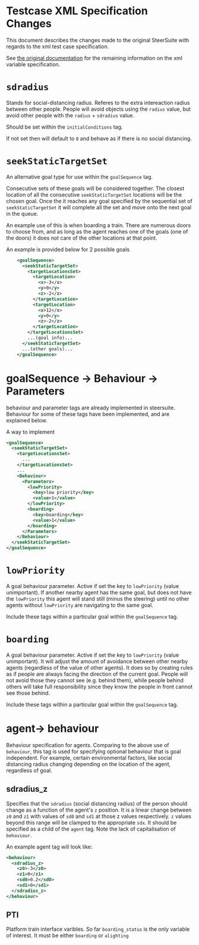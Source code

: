 # Testcase XML Specification Changes 

This document describes the changes made to the original SteerSuite with regards to the xml test case specification. 

See [the original documentation]() for the remaining information on the xml variable specification.

<!-- # `radius` 

Still referes to the physical dimensions of the person. People should never be within this distance from other items within the simulation, else they have collided. -->

# `sdradius`

Stands for social-distancing radius. Referes to the extra intereaction radius between other people. People will avoid objects using the `radius` value, but avoid other people with the `radius` + `sdradius` value. 

Should be set within the `initialConditions` tag.

If not set then will default to `0` and behave as if there is no social distancing.

# `seekStaticTargetSet`

An alternative goal type for use within the `goalSequence` tag. 

Consecutive sets of these goals will be considered together. The closest location of all the consecutive `seekStaticTargetSet` locations will be the chosen goal. Once the it reaches any goal specified by the sequential set of `seekStaticTargetSet` it will complete all the set and move onto the next goal in the queue.

An example use of this is when boarding a train. There are numerous doors to choose from, and as long as the agent reaches one of the goals (one of the doors) it does not care of the other locations at that point.

An example is provided below for 2 possible goals

```xml
    <goalSequence>
      <seekStaticTargetSet>
        <targetLocationsSet>
          <targetLocation>
            <x>-3</x>
            <y>0</y>
            <z>-2</z>
          </targetLocation>
          <targetLocation>
            <x>12</x>
            <y>0</y>
            <z>-2</z>
          </targetLocation>
        </targetLocationsSet>
        ...(goal info)...
      </seekStaticTargetSet>
      ...(other goals)...
    </goalSequence>
```

# goalSequence -> Behaviour -> Parameters

behaviour and parameter tags are already implemented in steersuite. Behaviour for some of these tags have been implemented, and are explained below.

A way to implement

``` xml
<goalSequence>
  <seekStaticTargetSet>
    <targetLocationsSet>
      ...
    </targetLocationsSet>
    ...
    <Behaviour>
      <Parameters>
        <lowPriority>
          <key>low priority</key>
          <value>1</value>
        </lowPriority>
        <boarding>
          <key>boarding</key>
          <value>1</value>
        </boarding>
      </Parameters>
    </Behaviour>
  </seekStaticTargetSet>
</goalSequence>

```

# `lowPriority`

A goal behaviour parameter. Active if set the key to `lowPriority` (value unimportant). If another nearby agent has the same goal, but does not have the `lowPriority` this agent will stand still (minus the steering) until no other agents without `lowPriority` are navigating to the same goal. 

Include these tags within a particular goal within the `goalSequence` tag.

# `boarding`

A goal behaviour parameter. Active if set the key to `lowPriority` (value unimportant). It will adjust the amount of avoidance between other nearby agents (regardless of the value of other agents). It does so by creating rules as if people are always facing the direction of the current goal. People will not avoid those they cannot see (e.g. behind them), while people behind others will take full responsibility since they know the people in front cannot see those behind.

Include these tags within a particular goal within the `goalSequence` tag.


# agent-> behaviour

Behaviour specification for agents. Comparing to the above use of `behaviour`, this tag is used for specifying optional behaviour that is goal independent. For example, certain environmental factors, like social distancing radius changing depending on the location of the agent, regardless of goal.

## sdradius_z

Specifies that the `sdradius` (social distancing radius) of the person should change as a function of the agent's `z` position. It is a linear change between `z0` and `z1` with values of `sd0` and `sd1` at those z values respectively. `z` values beyond this range will be clamped to the appropriate `sdx`. It should be specified as a child of the `agent` tag. Note the lack of capitalisation of `behaviour`.

An example agent tag will look like: 
```xml
<behaviour>
  <sdradius_z>
    <z0>-3</z0>
    <z1>0</z1>
    <sd0>0.2</sd0>
    <sd1>0</sd1>
  </sdradius_z>
</behaviour>
```

## PTI

Platform train interface varibles. So far `boarding_status` is the only variable of interest. It must be either `boarding` or `alighting`
